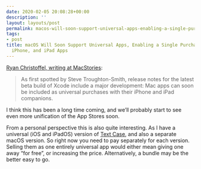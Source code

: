 ```yaml
---
date: 2020-02-05 20:08:28+00:00
description: ''
layout: layouts/post
permalink: macos-will-soon-support-universal-apps-enabling-a-single-purchase-for-mac-iphone-and-ipad-apps/
tags:
- post
title: macOS Will Soon Support Universal Apps, Enabling a Single Purchase for Mac,
  iPhone, and iPad Apps
---
```


<p><a href="https://www.macstories.net/news/macos-will-soon-support-universal-apps-enabling-a-single-purchase-for-mac-iphone-and-ipad-apps/">Ryan Christoffel, writing at MacStories</a>:</p>
<blockquote><p>
  As first spotted by Steve Troughton-Smith, release notes for the latest beta build of Xcode include a major development: Mac apps can soon be included as universal purchases with their iPhone and iPad companions.
</p></blockquote>
<p>I think this has been a long time coming, and we’ll probably start to see even more unification of the App Stores soon.</p>
<p>From a personal perspective this is also quite interesting. As I have a universal (iOS and iPadOS) version of <a href="https://textcase.app">Text Case</a>, and also a separate macOS version. So right now you need to pay separately for each version. Selling them as one entirely universal app would either mean giving one away “for free”, or increasing the price. Alternatively, a bundle may be the better easy to go.</p>